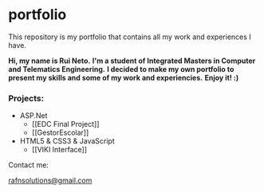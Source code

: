 portfolio
=========

This repository is my portfolio that contains all my work and experiences I have.


**Hi, my name is Rui Neto.**
**I'm a student of Integrated Masters in Computer and Telematics Engineering.**
**I decided to make my own portfolio to present my skills and some of my work and experiencies.**
**Enjoy it! :)**

### Projects:
* ASP.Net
  * [[EDC Final Project]]
  * [[GestorEscolar]]
* HTML5 & CSS3 & JavaScript
  * [[VIKI Interface]]

Contact me:

rafnsolutions@gmail.com